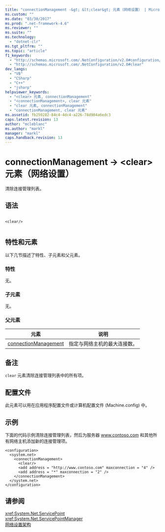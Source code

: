 ```yaml
---
title: "connectionManagement -&gt; &lt;clear&gt; 元素（网络设置） | Microsoft Docs"
ms.custom: ""
ms.date: "03/30/2017"
ms.prod: ".net-framework-4.6"
ms.reviewer: ""
ms.suite: ""
ms.technology: 
  - "dotnet-clr"
ms.tgt_pltfrm: ""
ms.topic: "article"
f1_keywords: 
  - "http://schemas.microsoft.com/.NetConfiguration/v2.0#configuration/system.net/connectionManagement/clear"
  - "http://schemas.microsoft.com/.NetConfiguration/v2.0#clear"
dev_langs: 
  - "VB"
  - "CSharp"
  - "C++"
  - "jsharp"
helpviewer_keywords: 
  - "<clear> 元素, connectionManagement"
  - "<connectionManagement>, clear 元素"
  - "clear 元素, connectionManagement"
  - "connectionManagement, clear 元素"
ms.assetid: fb259282-84c4-4dc4-a226-78d904a6edc3
caps.latest.revision: 13
author: "mcleblanc"
ms.author: "markl"
manager: "markl"
caps.handback.revision: 13
---
```

# connectionManagement -&gt; &lt;clear&gt; 元素（网络设置）
清除连接管理列表。  
  
## 语法  
  
```  
  
<clear/>  
  
```  
  
## 特性和元素  
 以下几节描述了特性、子元素和父元素。  
  
### 特性  
 无。  
  
### 子元素  
 无。  
  
### 父元素  
  
|**元素**|**说明**|  
|------------|------------|  
|[connectionManagement](../../../../../docs/framework/configure-apps/file-schema/network/connectionmanagement-element-network-settings.md)|指定与网络主机的最大连接数。|  
  
## 备注  
 `clear` 元素清除连接管理列表中的所有项。  
  
## 配置文件  
 此元素可以用在应用程序配置文件或计算机配置文件 \(Machine.config\) 中。  
  
## 示例  
 下面的代码示例清除连接管理列表，然后为服务器 www.contoso.com 和其他所有网络主机添加新的连接管理项。  
  
```  
<configuration>  
  <system.net>  
    <connectionManagement>  
      <clear/>  
      <add address = "http://www.contoso.com" maxconnection = "4" />  
      <add address = "*" maxconnection = "2" />  
    </connectionManagement>  
  </system.net>  
</configuration>  
```  
  
## 请参阅  
 <xref:System.Net.ServicePoint>   
 <xref:System.Net.ServicePointManager>   
 [网络设置架构](../../../../../docs/framework/configure-apps/file-schema/network/index.md)